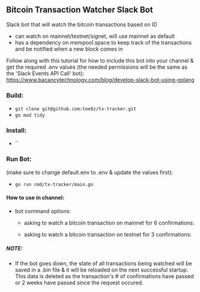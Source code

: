 ## Bitcoin Transaction Watcher Slack Bot
Slack bot that will watch the bitcoin transactions based on ID
- can watch on mainnet/testnet/signet, will use mainnet as default
- has a dependency on mempool.space to keep track of the transactions and be notified when a new block comes in

Follow along with this tutorial for how to include this bot into your channel & get the required .env values (the needed permissions will be the same as the 'Slack Events API Call' bot): 
https://www.bacancytechnology.com/blog/develop-slack-bot-using-golang

### Build:
- `git clone git@github.com:tee8z/tx-tracker.git`
- `go mod tidy`
### Install:
 - ``
### Run Bot: 
(make sure to change default.env to .env & update the values first):
- `go run cmd/tx-tracker/main.go`

#### How to use in channel:
- bot command options:
    - asking to watch a bitcoin transaction on mainnet for 6 confirmations:
    
    - asking to watch a bitcoin transaction on testnet for 3 confirmations:

##### NOTE:
- If the bot goes down, the state of all transactions being watched will be saved in a .bin file & it will be reloaded on the next successful startup. This data is deleted as the transaction's # of confirmations have passed or 2 weeks have passed since the request occured.
